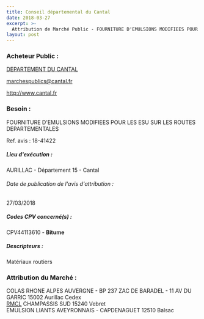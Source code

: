 ```yaml
---
title: Conseil départemental du Cantal
date: 2018-03-27
excerpt: >-
  Attribution de Marché Public - FOURNITURE D'EMULSIONS MODIFIEES POUR LES ESU SUR LES ROUTES DEPARTEMENTALES. Département du CANTAL
layout: post
---
```


### Acheteur Public : 
<a href="/acheteur-33/siren-221500010"> DEPARTEMENT DU CANTAL</a><br/>



marchespublics@cantal.fr


http://www.cantal.fr
### Besoin :

FOURNITURE D'EMULSIONS MODIFIEES POUR LES ESU SUR LES ROUTES DEPARTEMENTALES

Ref. avis : 18-41422


##### Lieu d'exécution :

AURILLAC - Département 15 - Cantal

###### Date de publication de l'avis d'attribution : 
27/03/2018

##### Codes CPV concerné(s) :
CPV44113610 - **Bitume** <br/>

##### Descripteurs :
Matériaux routiers <br/>

### Attribution du Marché :
COLAS RHONE ALPES AUVERGNE - BP 237 ZAC DE BARADEL - 11 AV DU GARRIC 15002 Aurillac Cedex <br/>
<a href="/entreprise-259/siren-406320085"> RMCL</a>    CHAMPASSIS SUD 15240 Vebret <br/>
EMULSION LIANTS AVEYRONNAIS - CAPDENAGUET 12510 Balsac <br/>

